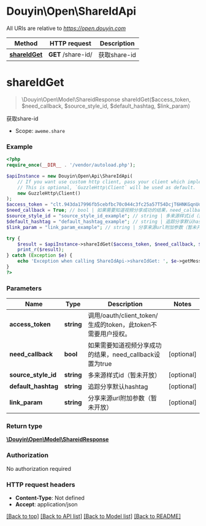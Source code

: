 # Douyin\Open\ShareIdApi

All URIs are relative to *https://open.douyin.com*

Method | HTTP request | Description
------------- | ------------- | -------------
[**shareIdGet**](ShareIdApi.md#shareidget) | **GET** /share-id/ | 获取share-id

# **shareIdGet**
> \Douyin\Open\Model\ShareidResponse shareIdGet($access_token, $need_callback, $source_style_id, $default_hashtag, $link_param)

获取share-id

* Scope: `aweme.share`

### Example
```php
<?php
require_once(__DIR__ . '/vendor/autoload.php');

$apiInstance = new Douyin\Open\Api\ShareIdApi(
    // If you want use custom http client, pass your client which implements `GuzzleHttp\ClientInterface`.
    // This is optional, `GuzzleHttp\Client` will be used as default.
    new GuzzleHttp\Client()
);
$access_token = "clt.943da17996fb5cebfbc70c044c3fc25a57T54DcjT6HNKGqnUdxzy1KcxFnZ"; // string | 调用/oauth/client_token/生成的token，此token不需要用户授权。
$need_callback = True; // bool | 如果需要知道视频分享成功的结果，need_callback设置为true
$source_style_id = "source_style_id_example"; // string | 多来源样式id（暂未开放）
$default_hashtag = "default_hashtag_example"; // string | 追踪分享默认hashtag
$link_param = "link_param_example"; // string | 分享来源url附加参数（暂未开放）

try {
    $result = $apiInstance->shareIdGet($access_token, $need_callback, $source_style_id, $default_hashtag, $link_param);
    print_r($result);
} catch (Exception $e) {
    echo 'Exception when calling ShareIdApi->shareIdGet: ', $e->getMessage(), PHP_EOL;
}
?>
```

### Parameters

Name | Type | Description  | Notes
------------- | ------------- | ------------- | -------------
 **access_token** | **string**| 调用/oauth/client_token/生成的token，此token不需要用户授权。 |
 **need_callback** | **bool**| 如果需要知道视频分享成功的结果，need_callback设置为true | [optional]
 **source_style_id** | **string**| 多来源样式id（暂未开放） | [optional]
 **default_hashtag** | **string**| 追踪分享默认hashtag | [optional]
 **link_param** | **string**| 分享来源url附加参数（暂未开放） | [optional]

### Return type

[**\Douyin\Open\Model\ShareidResponse**](../Model/ShareidResponse.md)

### Authorization

No authorization required

### HTTP request headers

 - **Content-Type**: Not defined
 - **Accept**: application/json

[[Back to top]](#) [[Back to API list]](../../README.md#documentation-for-api-endpoints) [[Back to Model list]](../../README.md#documentation-for-models) [[Back to README]](../../README.md)

